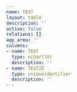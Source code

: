 ```yaml
---
name: TEST
layout: table
description: ''
active: false
relations: []
app_area: ''
columns:
- name: TEST
  type: nchar(10)
  description: ''
- name: TESTID
  type: uniqueidentifier
  description: ''
---
```


